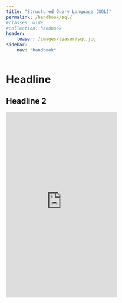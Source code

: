 ```yaml
---
title: "Structured Query Language (SQL)"
permalink: /handbook/sql/
#classes: wide
#collection: handbook
header:
    teaser: /images/teaser/sql.jpg
sidebar:
    nav: "handbook"
---
```


# Headline

## Headline 2

<embed src="https://rutving.com/images/convergence.pdf"  height="500" type="application/pdf">
